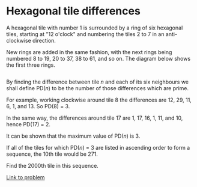 # Hexagonal tile differences

<p>A hexagonal tile with number 1 is surrounded by a ring of six hexagonal tiles, starting at "12 o'clock" and numbering the tiles 2 to 7 in an anti-clockwise direction.</p>
<p>New rings are added in the same fashion, with the next rings being numbered 8 to 19, 20 to 37, 38 to 61, and so on. The diagram below shows the first three rings.</p>
<div class="center">
<img src="project/images/p128.png" class="dark_img" alt="" /></div>
<p>By finding the difference between tile <i>n</i> and each of its six neighbours we shall define PD(<i>n</i>) to be the number of those differences which are prime.</p>
<p>For example, working clockwise around tile 8 the differences are 12, 29, 11, 6, 1, and 13. So PD(8) = 3.</p>
<p>In the same way, the differences around tile 17 are 1, 17, 16, 1, 11, and 10, hence PD(17) = 2.</p>
<p>It can be shown that the maximum value of PD(<i>n</i>) is 3.</p>
<p>If all of the tiles for which PD(<i>n</i>) = 3 are listed in ascending order to form a sequence, the 10th tile would be 271.</p>
<p>Find the 2000th tile in this sequence.</p>


[Link to problem](https://projecteuler.net/problem=128)
